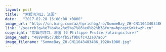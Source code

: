 ```yaml
---
layout: post
title:  "索姆河河口，法国"
date:   "2017-02-28 16:00:00 +0800"
image_url: "http://cn.bing.com/az/hprichbg/rb/SommeBay_ZH-CN11043403486_1920x1080.jpg"
link: "/search?q=%e7%b4%a2%e5%a7%86%e6%b2%b3&form=hpcapt&mkt=zh-cn"
copyright: "索姆河河口，法国 (© Philippe Frutier/plainpicture)"
image_hash: "4889485c73bb4fb52f9b6fc432a07ac0"
image_filename: "SommeBay_ZH-CN11043403486_1920x1080.jpg"
---
```

